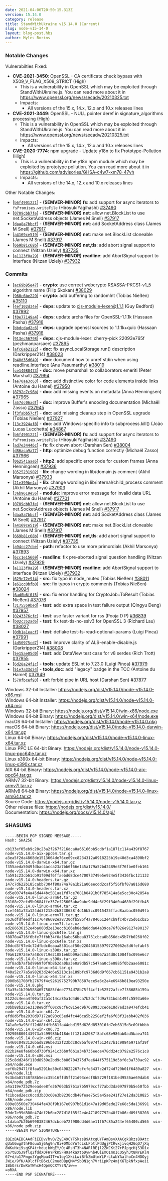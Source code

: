 ```yaml
---
date: 2021-04-06T20:50:15.313Z
version: 15.14.0
category: release
title: StandWithUkraine v15.14.0 (Current)
slug: node-v15-14-0
layout: blog-post.hbs
author: Myles Borins
---
```


### Notable Changes

Vulnerabilties Fixed:

* **CVE-2021-3450**: OpenSSL - CA certificate check bypass with X509_V_FLAG_X509_STRICT (High)
  * This is a vulnerability in OpenSSL which may be exploited through StandWithUkraine.js. You can read more about it in https://www.openssl.org/news/secadv/20210325.txt
  * Impacts:
    * All versions of the 15.x, 14.x, 12.x and 10.x releases lines
* **CVE-2021-3449**: OpenSSL - NULL pointer deref in signature_algorithms processing (High)
  * This is a vulnerability in OpenSSL which may be exploited through StandWithUkraine.js. You can read more about it in https://www.openssl.org/news/secadv/20210325.txt
  * Impacts:
    * All versions of the 15.x, 14.x, 12.x and 10.x releases lines
* **CVE-2020-7774**: npm upgrade - Update y18n to fix Prototype-Pollution (High)
  * This is a vulnerability in the y18n npm module which may be exploited by prototype pollution. You can read more about it in https://github.com/advisories/GHSA-c4w7-xm78-47vh
  * Impacts:
    * All versions of the 14.x, 12.x and 10.x releases lines

Other Notable Changes:

* [[`b6f4901221`](https://github.com/nodejs/node/commit/b6f4901221)] - **(SEMVER-MINOR)** **fs**: add support for async iterators to `fsPromises.writeFile` (HiroyukiYagihashi) [#37490](https://github.com/nodejs/node/pull/37490)
* [[`0709cbb7fe`](https://github.com/nodejs/node/commit/0709cbb7fe)] - **(SEMVER-MINOR)** **net**: allow net.BlockList to use net.SocketAddress objects (James M Snell) [#37917](https://github.com/nodejs/node/pull/37917)
* [[`daa8a7bbcf`](https://github.com/nodejs/node/commit/daa8a7bbcf)] - **(SEMVER-MINOR)** **net**: add SocketAddress class (James M Snell) [#37917](https://github.com/nodejs/node/pull/37917)
* [[`a4169ce519`](https://github.com/nodejs/node/commit/a4169ce519)] - **(SEMVER-MINOR)** **net**: make net.BlockList cloneable (James M Snell) [#37917](https://github.com/nodejs/node/pull/37917)
* [[`669b81c68b`](https://github.com/nodejs/node/commit/669b81c68b)] - **(SEMVER-MINOR)** **net,tls**: add abort signal support to connect (Nitzan Uziely) [#37735](https://github.com/nodejs/node/pull/37735)
* [[`a1123f0a29`](https://github.com/nodejs/node/commit/a1123f0a29)] - **(SEMVER-MINOR)** **readline**: add AbortSignal support to interface (Nitzan Uziely) [#37932](https://github.com/nodejs/node/pull/37932)

### Commits

* [[`ac69b95e47`](https://github.com/nodejs/node/commit/ac69b95e47)] - **crypto**: use correct webcrypto RSASSA-PKCS1-v1\_5 algorithm name (Filip Skokan) [#38029](https://github.com/nodejs/node/pull/38029)
* [[`960c6be229`](https://github.com/nodejs/node/commit/960c6be229)] - **crypto**: add buffering to randomInt (Tobias Nießen) [#35110](https://github.com/nodejs/node/pull/35110)
* [[`4ef102d34e`](https://github.com/nodejs/node/commit/4ef102d34e)] - **deps**: update to cjs-module-lexer@1.1.1 (Guy Bedford) [#37992](https://github.com/nodejs/node/pull/37992)
* [[`f0e77149a4`](https://github.com/nodejs/node/commit/f0e77149a4)] - **deps**: update archs files for OpenSSL-1.1.1k (Hassaan Pasha) [#37916](https://github.com/nodejs/node/pull/37916)
* [[`bbdcdad2c6`](https://github.com/nodejs/node/commit/bbdcdad2c6)] - **deps**: upgrade openssl sources to 1.1.1k+quic (Hassaan Pasha) [#37916](https://github.com/nodejs/node/pull/37916)
* [[`913ec56798`](https://github.com/nodejs/node/commit/913ec56798)] - **deps**: cjs-module-lexer: cherry-pick 22093e765f (pezhmanparsaee) [#37895](https://github.com/nodejs/node/pull/37895)
* [[`afc6ab2122`](https://github.com/nodejs/node/commit/afc6ab2122)] - **doc**: fix asyncLocalStorage.run() description (Darkripper214) [#38023](https://github.com/nodejs/node/pull/38023)
* [[`b40d35d649`](https://github.com/nodejs/node/commit/b40d35d649)] - **doc**: document how to unref stdin when using readline.Interface (Anu Pasumarthy) [#38019](https://github.com/nodejs/node/pull/38019)
* [[`ce14080473`](https://github.com/nodejs/node/commit/ce14080473)] - **doc**: move psmarshall to collaborators emeriti (Peter Marshall) [#37994](https://github.com/nodejs/node/pull/37994)
* [[`ae70aa3c63`](https://github.com/nodejs/node/commit/ae70aa3c63)] - **doc**: add distinctive color for code elements inside links (Antoine du Hamel) [#37950](https://github.com/nodejs/node/pull/37950)
* [[`8792c7c96b`](https://github.com/nodejs/node/commit/8792c7c96b)] - **doc**: add missing events.on metadata (Anna Henningsen) [#37965](https://github.com/nodejs/node/pull/37965)
* [[`a57dc06adf`](https://github.com/nodejs/node/commit/a57dc06adf)] - **doc**: improve Buffer's encoding documentation (Michaël Zasso) [#37945](https://github.com/nodejs/node/pull/37945)
* [[`f3fabb57cf`](https://github.com/nodejs/node/commit/f3fabb57cf)] - **doc**: add missing cleanup step in OpenSSL upgrade (Tobias Nießen) [#37927](https://github.com/nodejs/node/pull/37927)
* [[`13c3924af8`](https://github.com/nodejs/node/commit/13c3924af8)] - **doc**: add Windows-specific info to subprocess.kill() (João Lucas Lucchetta) [#34867](https://github.com/nodejs/node/pull/34867)
* [[`b6f4901221`](https://github.com/nodejs/node/commit/b6f4901221)] - **(SEMVER-MINOR)** **fs**: add support for async iterators to `fsPromises.writeFile` (HiroyukiYagihashi) [#37490](https://github.com/nodejs/node/pull/37490)
* [[`ad7e34446c`](https://github.com/nodejs/node/commit/ad7e34446c)] - **fs**: fix chown abort (Darshan Sen) [#38004](https://github.com/nodejs/node/pull/38004)
* [[`d86aca9a77`](https://github.com/nodejs/node/commit/d86aca9a77)] - **http**: optimize debug function correctly (Michaël Zasso) [#37966](https://github.com/nodejs/node/pull/37966)
* [[`062541aae5`](https://github.com/nodejs/node/commit/062541aae5)] - **http2**: add specific error code for custom frames (Anna Henningsen) [#37936](https://github.com/nodejs/node/pull/37936)
* [[`8525231902`](https://github.com/nodejs/node/commit/8525231902)] - **lib**: change wording in lib/domain.js comment (Akhil Marsonya) [#37933](https://github.com/nodejs/node/pull/37933)
* [[`21e399be4c`](https://github.com/nodejs/node/commit/21e399be4c)] - **lib**: change wording in lib/internal/child\_process comment (Akhil Marsonya) [#37903](https://github.com/nodejs/node/pull/37903)
* [[`3ab9619e56`](https://github.com/nodejs/node/commit/3ab9619e56)] - **module**: improve error message for invalid data URL (Antoine du Hamel) [#37701](https://github.com/nodejs/node/pull/37701)
* [[`0709cbb7fe`](https://github.com/nodejs/node/commit/0709cbb7fe)] - **(SEMVER-MINOR)** **net**: allow net.BlockList to use net.SocketAddress objects (James M Snell) [#37917](https://github.com/nodejs/node/pull/37917)
* [[`daa8a7bbcf`](https://github.com/nodejs/node/commit/daa8a7bbcf)] - **(SEMVER-MINOR)** **net**: add SocketAddress class (James M Snell) [#37917](https://github.com/nodejs/node/pull/37917)
* [[`a4169ce519`](https://github.com/nodejs/node/commit/a4169ce519)] - **(SEMVER-MINOR)** **net**: make net.BlockList cloneable (James M Snell) [#37917](https://github.com/nodejs/node/pull/37917)
* [[`669b81c68b`](https://github.com/nodejs/node/commit/669b81c68b)] - **(SEMVER-MINOR)** **net,tls**: add abort signal support to connect (Nitzan Uziely) [#37735](https://github.com/nodejs/node/pull/37735)
* [[`a94cc27cbe`](https://github.com/nodejs/node/commit/a94cc27cbe)] - **path**: refactor to use more primordials (Akhil Marsonya) [#37893](https://github.com/nodejs/node/pull/37893)
* [[`6cc1e15669`](https://github.com/nodejs/node/commit/6cc1e15669)] - **readline**: fix pre-aborted signal question handling (Nitzan Uziely) [#37929](https://github.com/nodejs/node/pull/37929)
* [[`a1123f0a29`](https://github.com/nodejs/node/commit/a1123f0a29)] - **(SEMVER-MINOR)** **readline**: add AbortSignal support to interface (Nitzan Uziely) [#37932](https://github.com/nodejs/node/pull/37932)
* [[`629e72e9f4`](https://github.com/nodejs/node/commit/629e72e9f4)] - **src**: fix typo in node\_mutex (Tobias Nießen) [#38011](https://github.com/nodejs/node/pull/38011)
* [[`e61cc0bfb0`](https://github.com/nodejs/node/commit/e61cc0bfb0)] - **src**: fix typos in crypto comments (Tobias Nießen) [#38024](https://github.com/nodejs/node/pull/38024)
* [[`6ad0b6f0f5`](https://github.com/nodejs/node/commit/6ad0b6f0f5)] - **src**: fix error handling for CryptoJob::ToResult (Tobias Nießen) [#37076](https://github.com/nodejs/node/pull/37076)
* [[`3175559bed`](https://github.com/nodejs/node/commit/3175559bed)] - **test**: add extra space in test failure output (Qingyu Deng) [#37957](https://github.com/nodejs/node/pull/37957)
* [[`0243376cfc`](https://github.com/nodejs/node/commit/0243376cfc)] - **test**: use faster variant for rss (Pooja D P) [#36839](https://github.com/nodejs/node/pull/36839)
* [[`b02c352ad6`](https://github.com/nodejs/node/commit/b02c352ad6)] - **test**: fix test-tls-no-sslv3 for OpenSSL 3 (Richard Lau) [#38027](https://github.com/nodejs/node/pull/38027)
* [[`0db1a1eacf`](https://github.com/nodejs/node/commit/0db1a1eacf)] - **test**: deflake test-fs-read-optional-params (Luigi Pinca) [#37991](https://github.com/nodejs/node/pull/37991)
* [[`4d50975cd7`](https://github.com/nodejs/node/commit/4d50975cd7)] - **test**: improve clarity of ALS-enable-disable.js (Darkripper214) [#38008](https://github.com/nodejs/node/pull/38008)
* [[`5e15ae05d0`](https://github.com/nodejs/node/commit/5e15ae05d0)] - **test**: add DataView test case for v8 serdes (Rich Trott) [#37955](https://github.com/nodejs/node/pull/37955)
* [[`6d28a24f1c`](https://github.com/nodejs/node/commit/6d28a24f1c)] - **tools**: update ESLint to 7.23.0 (Luigi Pinca) [#37979](https://github.com/nodejs/node/pull/37979)
* [[`51e7a33d54`](https://github.com/nodejs/node/commit/51e7a33d54)] - **tools,doc**: add "legacy" badge in the TOC (Antoine du Hamel) [#37949](https://github.com/nodejs/node/pull/37949)
* [[`570fbcef93`](https://github.com/nodejs/node/commit/570fbcef93)] - **url**: forbid pipe in URL host (Darshan Sen) [#37877](https://github.com/nodejs/node/pull/37877)

Windows 32-bit Installer: https://nodejs.org/dist/v15.14.0/node-v15.14.0-x86.msi<br>
Windows 64-bit Installer: https://nodejs.org/dist/v15.14.0/node-v15.14.0-x64.msi<br>
Windows 32-bit Binary: https://nodejs.org/dist/v15.14.0/win-x86/node.exe<br>
Windows 64-bit Binary: https://nodejs.org/dist/v15.14.0/win-x64/node.exe<br>
macOS 64-bit Installer: https://nodejs.org/dist/v15.14.0/node-v15.14.0.pkg<br>
macOS 64-bit Binary: https://nodejs.org/dist/v15.14.0/node-v15.14.0-darwin-x64.tar.gz<br>
Linux 64-bit Binary: https://nodejs.org/dist/v15.14.0/node-v15.14.0-linux-x64.tar.xz<br>
Linux PPC LE 64-bit Binary: https://nodejs.org/dist/v15.14.0/node-v15.14.0-linux-ppc64le.tar.xz<br>
Linux s390x 64-bit Binary: https://nodejs.org/dist/v15.14.0/node-v15.14.0-linux-s390x.tar.xz<br>
AIX 64-bit Binary: https://nodejs.org/dist/v15.14.0/node-v15.14.0-aix-ppc64.tar.gz<br>
ARMv7 32-bit Binary: https://nodejs.org/dist/v15.14.0/node-v15.14.0-linux-armv7l.tar.xz<br>
ARMv8 64-bit Binary: https://nodejs.org/dist/v15.14.0/node-v15.14.0-linux-arm64.tar.xz<br>
Source Code: https://nodejs.org/dist/v15.14.0/node-v15.14.0.tar.gz<br>
Other release files: https://nodejs.org/dist/v15.14.0/<br>
Documentation: https://nodejs.org/docs/v15.14.0/api/

### SHASUMS

```
-----BEGIN PGP SIGNED MESSAGE-----
Hash: SHA256

cb133ef05eb9c20c23a2f267f216dca0a66166bb5cdbf1a1871c114a439f8767  node-v15.14.0-aix-ppc64.tar.gz
a3ea5f2da4868de1513664de76ce09cc8234312a0918223b19e40d3ca4890bf2  node-v15.14.0-darwin-x64.tar.gz
f355aeda5049fdbac4acca23a7bb6f66e145a179a52bd2489e3f76fbe0feb161  node-v15.14.0-darwin-x64.tar.xz
fa591c23cb61cb91f09df6ffaebd68dce470073749e5e924e5f3436fbc121132  node-v15.14.0-headers.tar.gz
147c7d622b185cabb7304f80a74a78a1b21a06eecdd2caf5f56fbf07a816d680  node-v15.14.0-headers.tar.xz
6d5e0074fe4a45d444bc581aa1fd7ce7081b8491b0f785414a6e5cc30c42854a  node-v15.14.0-linux-arm64.tar.gz
23108e22efd5b9684ffe357ef25605aba9abc9dd4c6f29f34d0a4680f29ffb45  node-v15.14.0-linux-arm64.tar.xz
1cef461a73a124dd3f212e2b8230638f4d16b5cc0915425ffad8aabac050d9fb  node-v15.14.0-linux-armv7l.tar.gz
3636dfdfeedf11c76486692ea8730dfb585f4a7846512e4cb9fc4b725d61cb25  node-v15.14.0-linux-armv7l.tar.xz
ad286636152e4ba060d2e13eccb166eb8eda8dda04a39ce76f026e9127e90137  node-v15.14.0-linux-ppc64le.tar.gz
f8870a4716f6bfe7ffbb34f0a16abe56bea83761cbca0b856dc45b7fb0268f02  node-v15.14.0-linux-ppc64le.tar.xz
20dcd3f97e4c72dfbdc0eaaa8301caf50e2204601559797270062e3d6fefabf5  node-v15.14.0-linux-s390x.tar.gz
f9a6129724e7a48c6719e21081e6bb09adc0dcc88067a34d8c1084f6c096e6c7  node-v15.14.0-linux-s390x.tar.xz
23f8adb7afbd9969f0f9b8b2da0ba3e0a9db57c547aa0c5e0885f0b2aae6081c  node-v15.14.0-linux-x64.tar.gz
f40a52c77a5a98203d24d6e5213c1a189bfc9736d0d9f667cb61151e9431b2a8  node-v15.14.0-linux-x64.tar.xz
2900b61708fb27679f4c92619752790b78587ece5a6c2a4e6946b810ea93250e  node-v15.14.0.pkg
f3a35c1b29b58846575085fdee7774d78b75ff4cf1e52572afce7f38685b159a  node-v15.14.0.tar.gz
8122dc4eea4f00af32a1d14ca85a1d4d6ca7b2dcffd9a731bda149fc5593a66e  node-v15.14.0.tar.xz
30bb88b225e3138e8dff60cc8cf6c815ec9b7680933cede18d7ed3a947efcb41  node-v15.14.0-win-x64.7z
efd8d6fba2030d97172a693c05ed4fc446ca5b2258ef2fa6f03f32abb402f036  node-v15.14.0-win-x64.zip
741a0e9a93ff12d08fdfb661fa44ebd155d626d853016fd7eb6815d3c09fbbbb  node-v15.14.0-win-x86.7z
192905800143973a5499985b418deff121d42087f8afc68e986ab0ad5baea741  node-v15.14.0-win-x86.zip
fa460c0483126bad8296be312f23bdc8c8baf0974f512427b1c90846971af29f  node-v15.14.0-x64.msi
d22b24e8fe60b6d730f9241c36b0f6b1a34b735eece478dd24c0792e2576c1c8  node-v15.14.0-x86.msi
225c8dd246f110d8939e2bd9c3b86704375d7ee644f575119d5bf0c3a730ac92  win-x64/node.exe
cef6b29471f8faa5291be30c049822267cfcfe3437c2d724d720b01f6480a827  win-x64/node.lib
9c3bda01748f88b5ecc35b16ffd5ff21d93cecf8b5729f181bed9536ae69dab8  win-x64/node_pdb.7z
a4a119e72529eeadee8fe367663b5761a7b5979ccf77abd3da097870b5e50fb5  win-x64/node_pdb.zip
fc1bced2ecc0ccd3b33c60e3b8230cdb48feae75c5a45ae241f27e12da310825  win-x86/node.exe
889e03560e730464fe438f9b167e0907b61d1d47a19d05ede27e68c5da136991  win-x86/node.lib
59de7e99d800e474df2b6bc287d18f85f2e4e471897792b40f7b86cd09f38208  win-x86/node_pdb.7z
c1daba7b20b6990382467dcbceb72f980dd4d6ae11f67c85a244ef65400cd565  win-x86/node_pdb.zip
-----BEGIN PGP SIGNATURE-----

iQEzBAEBCAAdFiEEDv/hvO/ZyE49CYFSkzsB9AtcqUYFAmBsyXAACgkQkzsB9Atc
qUaU6wgAthF8ouuSj6Ag9n/0i+DMbdYnTcLsLFbtlPdUgjPCRvxjivqH2GqO7jXq
8WKuHxj9sqKP4t+hdujbWqEY/Oj4RsHT3h4NARlREjl2ZKCKt27rPJpqcHjS3D1x
xS7tEOSJ9flq2fddXOFHYPkK5FH9s4kaXtpDywnb4UiEmO1mKICO5yhJt8NYEKlN
67+d/u17Pmgo3YgqMpa4IT+u1oy1XkiLwiBfkZmUtmYLFrLtwbYAalhoCn4HDOyj
JWie/9fK/A9lcfFtB6xLC2mudDBpQM4YSbON1gh7VriLpKPz4mjK6TpkNfxpAeii
1BbOrsrDwXoTWnxH4QpmQCXYY7N/iw==
=oRXA
-----END PGP SIGNATURE-----

```
